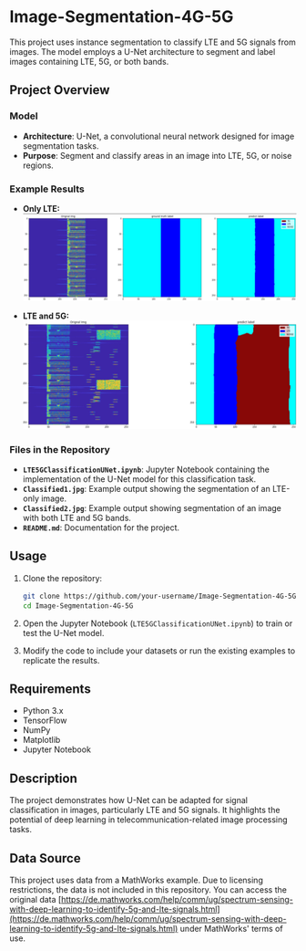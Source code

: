 
# Image-Segmentation-4G-5G

This project uses instance segmentation to classify LTE and 5G signals from images. The model employs a U-Net architecture to segment and label images containing LTE, 5G, or both bands.

## Project Overview

### Model
- **Architecture**: U-Net, a convolutional neural network designed for image segmentation tasks.
- **Purpose**: Segment and classify areas in an image into LTE, 5G, or noise regions.

### Example Results
- **Only LTE:**  
  ![Only LTE](./Classified1.jpg)

- **LTE and 5G:**  
  ![LTE & 5G Both](./Classified2.jpg)

### Files in the Repository
- **`LTE5GClassificationUNet.ipynb`**: Jupyter Notebook containing the implementation of the U-Net model for this classification task.
- **`Classified1.jpg`**: Example output showing the segmentation of an LTE-only image.
- **`Classified2.jpg`**: Example output showing segmentation of an image with both LTE and 5G bands.
- **`README.md`**: Documentation for the project.

## Usage

1. Clone the repository:
   ```bash
   git clone https://github.com/your-username/Image-Segmentation-4G-5G.git
   cd Image-Segmentation-4G-5G
   ```

2. Open the Jupyter Notebook (`LTE5GClassificationUNet.ipynb`) to train or test the U-Net model.

3. Modify the code to include your datasets or run the existing examples to replicate the results.

## Requirements
- Python 3.x
- TensorFlow
- NumPy
- Matplotlib
- Jupyter Notebook

## Description
The project demonstrates how U-Net can be adapted for signal classification in images, particularly LTE and 5G signals. It highlights the potential of deep learning in telecommunication-related image processing tasks.

## Data Source
This project uses data from a MathWorks example. Due to licensing restrictions, the data is not included in this repository. You can access the original data [https://de.mathworks.com/help/comm/ug/spectrum-sensing-with-deep-learning-to-identify-5g-and-lte-signals.html](https://de.mathworks.com/help/comm/ug/spectrum-sensing-with-deep-learning-to-identify-5g-and-lte-signals.html) under MathWorks' terms of use.  

